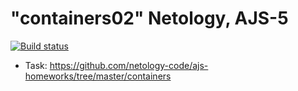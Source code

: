 "containers02" Netology, AJS-5
===============================
[![Build status](https://ci.appveyor.com/api/projects/status/1t5b3vd8wb64t2br?svg=true)](https://ci.appveyor.com/project/anikolaevski/containers02)
- Task: https://github.com/netology-code/ajs-homeworks/tree/master/containers
